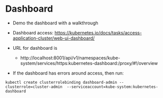 # Dashboard

- Demo the dashboard with a walkthrough

- Dashboard access: https://kubernetes.io/docs/tasks/access-application-cluster/web-ui-dashboard/

- URL for dashboard is 

  - http://localhost:8001/api/v1/namespaces/kube-system/services/https:kubernetes-dashboard:/proxy/#!/overview

- If the dashboard has errors around access, then run:

```
kubectl create clusterrolebinding dashboard-admin --clusterrole=cluster-admin  --serviceaccount=kube-system:kubernetes-dashboard
```